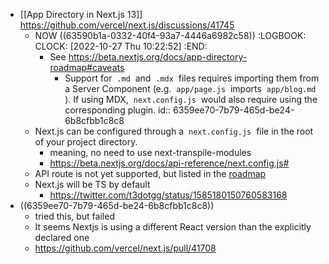 - [[App Directory in Next.js 13]] https://github.com/vercel/next.js/discussions/41745
	- NOW ((63590b1a-0332-40f4-93a7-4446a6982c58))
	  :LOGBOOK:
	  CLOCK: [2022-10-27 Thu 10:22:52]
	  :END:
		- See https://beta.nextjs.org/docs/app-directory-roadmap#caveats
			- Support for  `.md`  and  `.mdx`  files requires importing them from a Server Component (e.g.  `app/page.js`  imports  `app/blog.md` ). If using MDX,  `next.config.js`  would also require using the corresponding plugin.
			  id:: 6359ee70-7b79-465d-be24-6b8cfbb1c8c8
	- Next.js can be configured through a  `next.config.js`  file in the root of your project directory.
		- meaning, no need to use next-transpile-modules
		- https://beta.nextjs.org/docs/api-reference/next.config.js#
	- API route is not yet supported, but listed in the [roadmap](https://beta.nextjs.org/docs/app-directory-roadmap)
	- Next.js will be TS by default
		- https://twitter.com/t3dotgg/status/1585180150760583168
- ((6359ee70-7b79-465d-be24-6b8cfbb1c8c8))
	- tried this, but failed
	- It seems Nextjs is using a different React version than the explicitly declared one
	- https://github.com/vercel/next.js/pull/41708